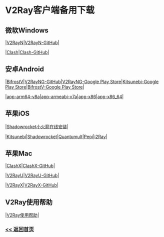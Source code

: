 # V2Ray客户端备用下载

## 微软Windows

|[V2RayN](https://github.com/V2Server/V2Ray/raw/master/v2rayN-Core.zip)|[V2RayN-GitHub](https://github.com/2dust/v2rayN/releases)|

|[Clash](https://github.com/Fndroid/clash_for_windows_pkg/releases/download/0.8.1/Clash.for.Windows.Setup.0.8.1.exe)|[Clash-GitHub](https://github.com/Fndroid/clash_for_windows_pkg/releases)|

## 安卓Android

|[BifrostV](https://github.com/V2Server/V2Ray/raw/master/bifrostv-v0.6.8.apk)|[V2RayNG-GitHub](https://github.com/2dust/v2rayNG/releases)|[V2RayNG-Google Play Store](https://play.google.com/store/apps/details?id=com.v2ray.ang)|[Kitsunebi-Google Play Store](https://play.google.com/store/apps/details?id=fun.kitsunebi.kitsunebi4android&hl=en_US)|[BifrostV-Google Play Store](https://play.google.com/store/apps/details?id=com.github.dawndiy.bifrostv)|

|[app-arm64-v8a](https://github.com/V2Server/V2Ray/raw/master/app-arm64-v8a-release.apk)|[app-armeabi-v7a](https://github.com/V2Server/V2Ray/raw/master/app-armeabi-v7a-release.apk)|[app-x86](https://github.com/V2Server/V2Ray/raw/master/app-x86-release.apk)|[app-x86_64](https://github.com/V2Server/V2Ray/raw/master/app-x86_64-release.apk)|

## 苹果iOS

|[Shadowrocket小火箭在线安装](https://v2server.github.io/ios/)|

|[Kitsunebi](https://itunes.apple.com/us/app/kitsunebi-proxy-utility/id1446584073?mt=8)|[Shadowrocket](https://itunes.apple.com/us/app/shadowrocket/id932747118?mt=8)|[Quantumult](https://itunes.apple.com/us/app/quantumult/id1252015438?mt=8)|[Pepi](https://itunes.apple.com/us/app/pepi/id1283082051?mt=8)|[i2Ray](https://itunes.apple.com/us/app/i2ray/id1445270056?mt=8)|

## 苹果Mac

|[ClashX](https://github.com/V2Server/V2Ray/raw/master/ClashX.dmg)|[ClashX-GitHub](https://github.com/yichengchen/clashX/releases)|

|[V2RayU](https://github.com/V2Server/V2Ray/raw/master/V2rayU-1.4.1.dmg)|[V2RayU-GitHub](https://github.com/yanue/V2rayU/releases)|

|[V2RayX](https://github.com/V2Server/V2Ray/raw/master/V2RayX.app.zip)|[V2RayX-GitHub](https://github.com/Cenmrev/V2RayX/releases)|

## V2Ray使用帮助

|[V2Ray使用帮助](https://v2server.github.io/Help/)|

### [<< 返回首页](https://v2server.github.io/Help/)


